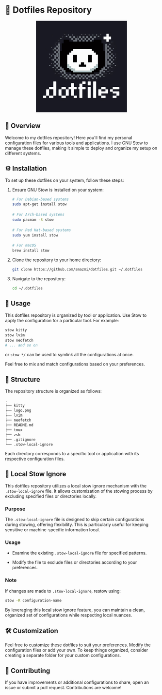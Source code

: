 # 🏡 Dotfiles Repository
<p align="center">
<img src="./logo.png" alt="Cute Logo" width="300">
</p>

## 🌟 Overview

Welcome to my dotfiles repository! Here you'll find my personal configuration files for various tools and applications. I use GNU Stow to manage these dotfiles, making it simple to deploy and organize my setup on different systems.

## ⚙️ Installation

To set up these dotfiles on your system, follow these steps:

1. Ensure GNU Stow is installed on your system:

    ```bash
    # For Debian-based systems
    sudo apt-get install stow

	# For Arch-based systems
	sudo pacman -S stow

    # For Red Hat-based systems
    sudo yum install stow

    # For macOS
    brew install stow
    ```

2. Clone the repository to your home directory:

    ```bash
    git clone https://github.com/smazmi/dotfiles.git ~/.dotfiles
    ```

3. Navigate to the repository:

    ```bash
    cd ~/.dotfiles
    ```

## 🚀 Usage

This dotfiles repository is organized by tool or application. Use Stow to apply the configuration for a particular tool. For example:

```bash
stow kitty
stow lvim
stow neofetch
# ... and so on
```
or `stow */` can be used to symlink all the configurations at once.

Feel free to mix and match configurations based on your preferences.

## 📁 Structure

The repository structure is organized as follows:

```
.
├── kitty
├── logo.png
├── lvim
├── neofetch
├── README.md
├── tmux
├── zsh
├── .gitignore
└── .stow-local-ignore
```

Each directory corresponds to a specific tool or application with its respective configuration files.

## 🚫 Local Stow Ignore

This dotfiles repository utilizes a local stow ignore mechanism with the `.stow-local-ignore` file. It allows customization of the stowing process by excluding specified files or directories locally. 

### Purpose

The `.stow-local-ignore` file is designed to skip certain configurations during stowing, offering flexibility. This is particularly useful for keeping sensitive or machine-specific information local.

### Usage

- Examine the existing `.stow-local-ignore` file for specified patterns.
  
- Modify the file to exclude files or directories according to your preferences.

### Note

If changes are made to `.stow-local-ignore`, restow using:

```bash
stow -R configuration-name
```

By leveraging this local stow ignore feature, you can maintain a clean, organized set of configurations while respecting local nuances.
## 🛠️ Customization

Feel free to customize these dotfiles to suit your preferences. Modify the configuration files or add your own. To keep things organized, consider creating a separate folder for your custom configurations.

## 🤝 Contributing

If you have improvements or additional configurations to share, open an issue or submit a pull request. Contributions are welcome!

